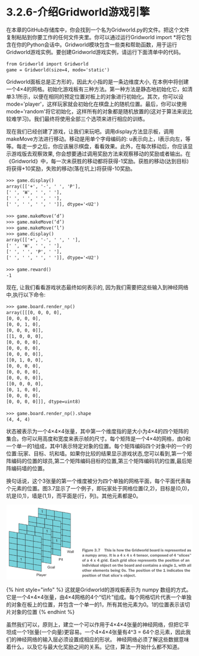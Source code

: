 # 3.2.6-介绍Gridworld游戏引擎

在本章的GitHub存储库中，你会找到一个名为Gridworld.py的文件。把这个文件复制粘贴到你要工作的任何文件夹里。你可以通过运行Gridworld import \*将它包含在你的Python会话中。Gridworld模块包含一些类和帮助函数，用于运行Gridworld游戏实例。要创建Gridworld游戏实例，请运行下面清单中的代码。

```text
from Gridworld import Gridworld
game = Gridworld(size=4, mode='static')
```

Gridworld面板总是正方形的，因此大小指的是一条边维度大小, 在本例中将创建一个4×4的网格。初始化游戏板有三种方法。第一种方法是静态地初始化它，如清单3.1所示，以便在相同的预定位置对板上的对象进行初始化。其次，你可以设mode='player'，这样玩家就会初始化在棋盘上的随机位置。最后，你可以使用mode='random'将它初始化，这样所有的对象都是随机放置的\(这对于算法来说比较难学习\)。我们最终将使用全部三个选项来进行相应的训练。

现在我们已经创建了游戏，让我们来玩吧。调用display方法显示板，调用makeMove方法进行移动。移动是用单个字母编码的: u表示向上，l表示向左，等等。每走一步之后，你应该展示棋盘，看看效果。此外，在每次移动后，你应该显示游戏版去观察效果, 你会想要通过调用奖励方法来观察移动的奖励或者输出。在《Gridworld》中，每一次未获胜的移动都将获得-1奖励。获胜的移动\(达到目标\)将获得+10奖励，失败的移动\(落在坑上\)将获得-10奖励。

```text
>>> game.display()
array([['+', '-', ' ', 'P'],
[' ', 'W', ' ', ' '],
[' ', ' ', ' ', ' '],
[' ', ' ', ' ', ' ']], dtype='<U2')

>>> game.makeMove(‘d’)
>>> game.makeMove(‘d’)
>>> game.makeMove(‘l’)
>>> game.display()
array([['+', '-', ' ', ' '],
[' ', 'W', ' ', ' '],
[' ', ' ', 'P', ' '],
[' ', ' ', ' ', ' ']], dtype='<U2')

>>> game.reward()
-1
```

现在, 让我们看看游戏状态最终如何表示的, 因为我们需要把这些输入到神经网络中,执行以下命令:

```text
>>> game.board.render_np()
array([[[0, 0, 0, 0],
[0, 0, 0, 0],
[0, 0, 1, 0],
[0, 0, 0, 0]],
[[1, 0, 0, 0],
[0, 0, 0, 0],
[0, 0, 0, 0],
[0, 0, 0, 0]],
[[0, 1, 0, 0],
[0, 0, 0, 0],
[0, 0, 0, 0],
[0, 0, 0, 0]],
[[0, 0, 0, 0],
[0, 1, 0, 0],
[0, 0, 0, 0],
[0, 0, 0, 0]]], dtype=uint8)

>>> game.board.render_np().shape
(4, 4, 4)
```

状态被表示为一个4×4×4张量，其中第一个维度指的是大小为4×4的四个矩阵的集合。你可以用高度和宽度来表示帧的尺寸。每个矩阵是一个4×4的网格，由0和一个单一的1组成，其中1表示特定对象的位置。每个矩阵编码四个对象中的一个的位置:玩家、目标、坑和墙。如果你比较的结果显示游戏状态,您可以看到,第一个矩阵编码的位置的球员,第二个矩阵编码目标的位置,第三个矩阵编码坑的位置,最后矩阵编码墙的位置。

换句话说，这个3张量的第一个维度被分为四个单独的网格平面，每个平面代表每个元素的位置。图3.7显示了一个例子，即玩家处于网格位置\(2,2\)，目标是\(0,0\)，坑是\(0,1\)，墙是\(1,1\)，而平面是\(行，列\)。其他元素都是0。

![&#x56FE;3.7](../../.gitbook/assets/image%20%2888%29.png)

{% hint style="info" %}
这就是Gridworld的游戏板表示为 numpy 数组的方式。它是一个4×4×4张量，由4×4网格的4个“切片”组成。每个网格切片代表一个单独的对象在板上的位置，并包含一个单一的1，所有其他元素为0。1的位置表示该切片对象的位置
{% endhint %}

虽然我们可以，原则上，建立一个可以作用于4×4×4张量的神经网络，但把它平坦成一个1张量\(一个向量\)更容易。一个4×4×4张量有4^3 = 64个总元素，因此我们的神经网络的输入层必须设置成相应的形状。 神经网络必须了解这些数据意味着什么，以及它与最大化奖励之间的关系。记住，算法一开始什么都不知道。





















